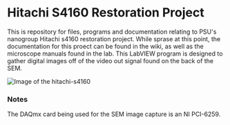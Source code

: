 Hitachi S4160 Restoration Project
=============

This is repository for files, programs and documentation relating to PSU's nanogroup Hitachi s4160 restoration project.  While sprase at this point, the documentation for this proect can be found in the wiki, as well as the microscope manuals found in the lab.  This LabVIEW program is designed to gather digital images off of the video out signal found on the back of the SEM.

![Image of the hitachi-s4160](https://raw.github.com/bcomnes/hitachi-s4160-scan/master/Documentation/Wiki%20Images/2013-01-26%2018.23.33.jpg)

### Notes

The DAQmx card being used for the SEM image capture is an NI PCI-6259.  
